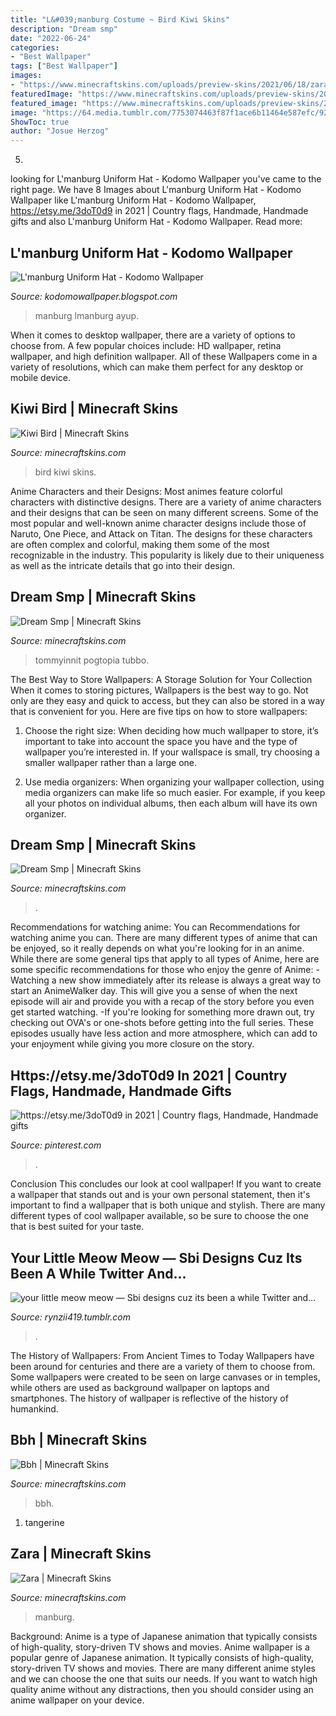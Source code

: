 ```yaml
---
title: "L&#039;manburg Costume ~ Bird Kiwi Skins"
description: "Dream smp"
date: "2022-06-24"
categories:
- "Best Wallpaper"
tags: ["Best Wallpaper"]
images:
- "https://www.minecraftskins.com/uploads/preview-skins/2021/06/18/zara--l-manburg--18155186.png?v422"
featuredImage: "https://www.minecraftskins.com/uploads/preview-skins/2020/10/17/tommyinnit-dream-smp-pogtopia-outfit-15522110.png?v292"
featured_image: "https://www.minecraftskins.com/uploads/preview-skins/2020/08/23/dream--dream-team-smp-war--15121330.png?v277"
image: "https://64.media.tumblr.com/7753074463f87f1ace6b11464e587efc/92ccd088dab58ffd-53/s1280x1920/400726e64d875ca1d3346a478a0d86e5e1af6a06.png"
ShowToc: true
author: "Josue Herzog"
---
```



5.

	

		
looking for L&#039;manburg Uniform Hat - Kodomo Wallpaper you've came to the right page. We have 8 Images about L&#039;manburg Uniform Hat - Kodomo Wallpaper like L&#039;manburg Uniform Hat - Kodomo Wallpaper, https://etsy.me/3doT0d9 in 2021 | Country flags, Handmade, Handmade gifts and also L&#039;manburg Uniform Hat - Kodomo Wallpaper. Read more:
		
    
## L&#039;manburg Uniform Hat - Kodomo Wallpaper

<img loading=lazy src="https://pbs.twimg.com/media/EyPezUXWEAIg3lo.jpg" onerror="this.onerror=null;this.src='https://tse1.mm.bing.net/th?id=OIP.w2OlFr5mEX3fEeCSa989pwHaFX&amp;pid=15.1';" alt="L&#039;manburg Uniform Hat - Kodomo Wallpaper">

_Source: kodomowallpaper.blogspot.com_

>manburg lmanburg ayup. 

	

When it comes to desktop wallpaper, there are a variety of options to choose from. A few popular choices include: HD wallpaper, retina wallpaper, and high definition wallpaper. All of these Wallpapers come in a variety of resolutions, which can make them perfect for any desktop or mobile device. 

    
## Kiwi Bird | Minecraft Skins

<img loading=lazy src="https://www.minecraftskins.com/uploads/preview-skins/2021/01/29/kiwiwi-bird-16559111.png?v389" onerror="this.onerror=null;this.src='https://tse2.mm.bing.net/th?id=OIP.WXkQF3pG3TZxms5Mrk1cBQAAAA&amp;pid=15.1';" alt="Kiwi Bird | Minecraft Skins">

_Source: minecraftskins.com_

>bird kiwi skins. 

	

Anime Characters and their Designs: Most animes feature colorful characters with distinctive designs.
There are a variety of anime characters and their designs that can be seen on many different screens. Some of the most popular and well-known anime character designs include those of Naruto, One Piece, and Attack on Titan. The designs for these characters are often complex and colorful, making them some of the most recognizable in the industry. This popularity is likely due to their uniqueness as well as the intricate details that go into their design.

    
## Dream Smp | Minecraft Skins

<img loading=lazy src="https://www.minecraftskins.com/uploads/preview-skins/2020/10/17/tommyinnit-dream-smp-pogtopia-outfit-15522110.png?v292" onerror="this.onerror=null;this.src='https://tse2.mm.bing.net/th?id=OIP.k48uHyM3KIXe07MCevLv2wAAAA&amp;pid=15.1';" alt="Dream Smp | Minecraft Skins">

_Source: minecraftskins.com_

>tommyinnit pogtopia tubbo. 

	

The Best Way to Store Wallpapers: A Storage Solution for Your Collection
When it comes to storing pictures, Wallpapers is the best way to go. Not only are they easy and quick to access, but they can also be stored in a way that is convenient for you. Here are five tips on how to store wallpapers:
1) Choose the right size: When deciding how much wallpaper to store, it’s important to take into account the space you have and the type of wallpaper you’re interested in. If your wallspace is small, try choosing a smaller wallpaper rather than a large one.

2) Use media organizers: When organizing your wallpaper collection, using media organizers can make life so much easier. For example, if you keep all your photos on individual albums, then each album will have its own organizer.

    
## Dream Smp | Minecraft Skins

<img loading=lazy src="https://www.minecraftskins.com/uploads/preview-skins/2020/08/23/dream--dream-team-smp-war--15121330.png?v277" onerror="this.onerror=null;this.src='https://tse4.mm.bing.net/th?id=OIP.2ZVdCW0xVbA4nt3B0sNThgAAAA&amp;pid=15.1';" alt="Dream Smp | Minecraft Skins">

_Source: minecraftskins.com_

>. 

	

Recommendations for watching anime: You can
Recommendations for watching anime you can. There are many different types of anime that can be enjoyed, so it really depends on what you're looking for in an anime. While there are some general tips that apply to all types of Anime, here are some specific recommendations for those who enjoy the genre of Anime: 
-Watching a new show immediately after its release is always a great way to start an AnimeWalker day. This will give you a sense of when the next episode will air and provide you with a recap of the story before you even get started watching. 
-If you're looking for something more drawn out, try checking out OVA's or one-shots before getting into the full series. These episodes usually have less action and more atmosphere, which can add to your enjoyment while giving you more closure on the story.

    
## Https://etsy.me/3doT0d9 In 2021 | Country Flags, Handmade, Handmade Gifts

<img loading=lazy src="https://i.pinimg.com/236x/96/b9/c4/96b9c4e2d4e84837a4ae2fcb6e0b8fd2.jpg?nii=t" onerror="this.onerror=null;this.src='https://tse4.mm.bing.net/th?id=OIP.AUVPkTo8R0U-PJfGvuasLAAAAA&amp;pid=15.1';" alt="https://etsy.me/3doT0d9 in 2021 | Country flags, Handmade, Handmade gifts">

_Source: pinterest.com_

>. 

	

Conclusion
This concludes our look at cool wallpaper! If you want to create a wallpaper that stands out and is your own personal statement, then it's important to find a wallpaper that is both unique and stylish. There are many different types of cool wallpaper available, so be sure to choose the one that is best suited for your taste.

    
## Your Little Meow Meow — Sbi Designs Cuz Its Been A While Twitter And...

<img loading=lazy src="https://64.media.tumblr.com/7753074463f87f1ace6b11464e587efc/92ccd088dab58ffd-53/s1280x1920/400726e64d875ca1d3346a478a0d86e5e1af6a06.png" onerror="this.onerror=null;this.src='https://tse1.mm.bing.net/th?id=OIP.uC5Oe9ftQxiqIOk-XfGb1wHaHa&amp;pid=15.1';" alt="your little meow meow — Sbi designs cuz its been a while Twitter and...">

_Source: rynzii419.tumblr.com_

>. 

	

The History of Wallpapers: From Ancient Times to Today
Wallpapers have been around for centuries and there are a variety of them to choose from. Some wallpapers were created to be seen on large canvases or in temples, while others are used as background wallpaper on laptops and smartphones. The history of wallpaper is reflective of the history of humankind.

    
## Bbh | Minecraft Skins

<img loading=lazy src="https://www.minecraftskins.com/uploads/preview-skins/2021/02/15/dark-in-a-bbh-costume-16774427.png?v319" onerror="this.onerror=null;this.src='https://tse1.mm.bing.net/th?id=OIP.dhpvmlTuhgIk2VzMuUGogwAAAA&amp;pid=15.1';" alt="Bbh | Minecraft Skins">

_Source: minecraftskins.com_

>bbh. 

	

1. tangerine 

    
## Zara | Minecraft Skins

<img loading=lazy src="https://www.minecraftskins.com/uploads/preview-skins/2021/06/18/zara--l-manburg--18155186.png?v422" onerror="this.onerror=null;this.src='https://tse2.mm.bing.net/th?id=OIP.bdVvWetocBkM9fQmuPSZkwAAAA&amp;pid=15.1';" alt="Zara | Minecraft Skins">

_Source: minecraftskins.com_

>manburg. 

	

Background: Anime is a type of Japanese animation that typically consists of high-quality, story-driven TV shows and movies.
Anime wallpaper is a popular genre of Japanese animation. It typically consists of high-quality, story-driven TV shows and movies. There are many different anime styles and we can choose the one that suits our needs. If you want to watch high quality anime without any distractions, then you should consider using an anime wallpaper on your device.

